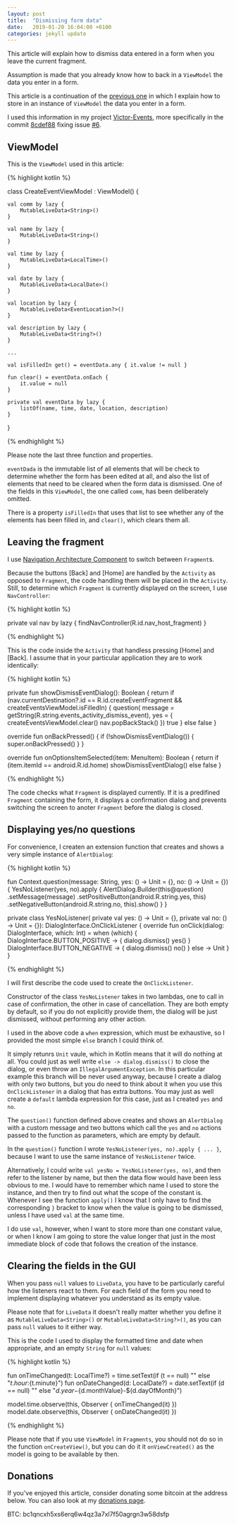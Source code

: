 ```yaml
---
layout: post
title:  "Dismissing form data"
date:   2019-01-20 16:04:00 +0100
categories: jekyll update
---
```


This article will explain how to dismiss data entered in a form when you leave the current fragment.

Assumption is made that you already know how to back in a `ViewModel` the data you enter in a form.

This article is a continuation of the [previous one][TextInputEditText] in which I explain how to store in an instance of `ViewModel` the data you enter in a form.

I used this information in my project [Victor-Events][victor-events], more specifically in the commit [8cdef88][commit] fixing issue [#6][issue].

## ViewModel

This is the `ViewModel` used in this article:

{% highlight kotlin %}

class CreateEventViewModel : ViewModel() {

    val comm by lazy {
        MutableLiveData<String>()
    }

    val name by lazy {
        MutableLiveData<String>()
    }

    val time by lazy {
        MutableLiveData<LocalTime>()
    }

    val date by lazy {
        MutableLiveData<LocalDate>()
    }

    val location by lazy {
        MutableLiveData<EventLocation?>()
    }

    val description by lazy {
        MutableLiveData<String?>()
    }

    ...

    val isFilledIn get() = eventData.any { it.value != null }

    fun clear() = eventData.onEach {
        it.value = null
    }

    private val eventData by lazy {
        listOf(name, time, date, location, description)
    }
}

{% endhighlight %}

Please note the last three function and properties.

`eventDada` is the immutable list of all elements that will be check to determine whether the form has been edited at all, and also the list of elements that need to be cleared when the form data is dismissed. One of the fields in this `ViewModel`, the one called `comm`, has been deliberately omitted.

There is a property `isFilledIn` that uses that list to see whether any of the elements has been filled in, and `clear()`, which clears them all.

## Leaving the fragment

I use [Navigation Architecture Component][navigation] to switch between `Fragment`s.

Because the buttons [Back] and [Home] are handled by the `Activity` as opposed to `Fragment`, the code handling them will be placed in the `Activity`. Still, to determine which `Fragment` is currently displayed on the screen, I use `NavController`:

{% highlight kotlin %}

private val nav by lazy { findNavController(R.id.nav_host_fragment) }

{% endhighlight %}

This is the code inside the `Activity` that handless pressing [Home] and [Back]. I assume that in your particular application they are to work identically:

{% highlight kotlin %}

private fun showDismissEventDialog(): Boolean {
    return if (nav.currentDestination?.id == R.id.createEventFragment && createEventsViewModel.isFilledIn) {
        question(
                message = getString(R.string.events_activity_dismiss_event),
                yes = {
                    createEventsViewModel.clear()
                    nav.popBackStack()
                })
        true
    }
    else false
}

override fun onBackPressed() {
    if (!showDismissEventDialog()) {
        super.onBackPressed()
    }
}

override fun onOptionsItemSelected(item: MenuItem): Boolean {
    return if (item.itemId == android.R.id.home) showDismissEventDialog() else false
}

{% endhighlight %}

The code checks what `Fragment` is displayed currently. If it is a predifined `Fragment` containing the form, it displays a confirmation dialog and prevents switching the screen to anoter `Fragment` before the dialog is closed.

## Displaying yes/no questions

For convenience, I createn an extension function that creates and shows a very simple instance of `AlertDialog`:

{% highlight kotlin %}

fun Context.question(message: String, yes: () -> Unit = {}, no: () -> Unit = {}) {
    YesNoListener(yes, no).apply {
        AlertDialog.Builder(this@question)
                .setMessage(message)
                .setPositiveButton(android.R.string.yes, this)
                .setNegativeButton(android.R.string.no, this).show()
    }
}

private class YesNoListener(
        private val yes: () -> Unit = {},
        private val no: () -> Unit = {}): DialogInterface.OnClickListener {
    override fun onClick(dialog: DialogInterface, which: Int) = when (which) {
        DialogInterface.BUTTON_POSITIVE -> {
            dialog.dismiss()
            yes()
        }
        DialogInterface.BUTTON_NEGATIVE -> {
            dialog.dismiss()
            no()
        }
        else -> Unit
    }
}

{% endhighlight %}

I will first describe the code used to create the `OnClickListener`.

Constructor of the class `YesNoListener` takes in two lambdas, one to call in case of confirmation, the other in case of cancellation. They are both empty by default, so if you do not explicitly provide them, the dialog will be just dismissed, without performing any other action.

I used in the above code a `when` expression, which must be exhaustive, so I provided the most simple `else` branch I could think of.

It simply retunrs `Unit` vaule, which in Kotlin means that it will do nothing at all. You could just as well write `else -> dialog.dismiss()` to close the dialog, or even throw an `IllegalArgumentException`. In this particular example this branch will be never used anyway, because I create a dialog with only two buttons, but you do need to think about it when you use this `OnClickListener` in a dialog that has extra buttons. You may just as well create a `default` lambda expression for this case, just as I created `yes` and `no`.

The `question()` function defined above creates and shows an `AlertDialog` with a custom message and two buttons which call the `yes` and `no` actions passed to the function as parameters, which are empty by default.

In the `question()` function I wrote `YesNoListener(yes, no).apply { ... }`, because I want to use the same instance of `YesNoListener` twice.

Alternatively, I could write `val yesNo = YesNoListener(yes, no)`, and then refer to the listener by name, but then the data flow would have been less obvious to me. I would have to remember which name I used to store the instance, and then try to find out what the scope of the constant is. Whenever I see the function `apply()` I know that I only have to find the corresponding `}` bracket to know when the value is going to be dismissed, unless I have used `val` at the same time.

I do use `val`, however, when I want to store more than one constant value, or when I know I am going to store the value longer that just in the most immediate block of code that follows the creation of the instance.


## Clearing the fields in the GUI

When you pass `null` values to `LiveData`, you have to be particularly careful how the listeners react to them. For each field of the form you need to implement displaying whatever you understand as its empty value.

Please note that for `LiveData` it doesn't really matter whether you define it as `MutableLiveData<String>()` or `MutableLiveData<String?>()`, as you can pass `null` values to it either way.

This is the code I used to display the formatted time and date when appropriate, and an empty `String` for `null` values:

{% highlight kotlin %}

fun onTimeChanged(t: LocalTime?) = time.setText(if (t == null) "" else "${t.hour}:${t.minute}")
fun onDateChanged(d: LocalDate?) = date.setText(if (d == null) "" else "${d.year}-${d.monthValue}-${d.dayOfMonth}")

model.time.observe(this, Observer { onTimeChanged(it) })
model.date.observe(this, Observer { onDateChanged(it) })

{% endhighlight %}

Please note that if you use `ViewModel` in `Fragments`, you should not do so in the function `onCreateView()`, but you can do it it `onViewCreated()` as the model is going to be available by then.

## Donations

If you've enjoyed this article, consider donating some bitcoin at the address below. You can also look at my [donations page][donations].

BTC: bc1qncxh5xs6erq6w4qz3a7xl7f50agrgn3w58dsfp 

[victor-events]: https://github.com/syrop/Victor-Events
[TextInputEditText]: https://syrop.github.io/jekyll/update/2019/01/17/TextInputEditText-and-LiveData.html
[commit]: https://github.com/syrop/Victor-Events/commit/8cdef8885fe46c0da4516590fc397e1dcceb5fb0
[issue]: https://github.com/syrop/Victor-Events/issues/6
[navigation]: https://developer.android.com/topic/libraries/architecture/navigation.html
[donations]: https://syrop.github.io/donate/
